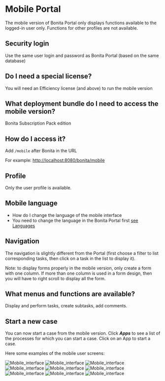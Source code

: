 # Mobile Portal

The mobile version of Bonita Portal only displays functions available to the logged-in user only. Functions for other profiles are not available.

## Security login

Use the same user login and password as Bonita Portal (based on the same database)

## Do I need a special license?

You will need an Efficiency license (and above) to run the mobile version

## What deployment bundle do I need to access the mobile version?

Bonita Subscription Pack edition

## How do I access it?

Add `/mobile` after Bonita in the URL

For example: [http://localhost:8080/bonita/mobile](http://localhost:8080/bonita/mobile)

## Profile

Only the user profile is available.

## Mobile language

* How do I change the language of the mobile interface
* You need to change the language in the Bonita Portal first
[see Languages](languages.md)

## Navigation

The navigation is slightly different from the Portal (first choose a filter to list corresponding tasks, then click on a task in the list to display it).

Note: to display forms properly in the mobile version, only create a form with one column. If more than one column is used in a form design, then you will have to right scroll to display all the form.

## What menus and functions are available?

Display and perform tasks, create subtasks, add comments.

## Start a new case

You can now start a case from the mobile version. Click **_Apps_** to see a list of the processes for which you can start a case. Click on an App to start a case.

Here some examples of the mobile user screens:

![Mobile_interface](images/images-6_0/mobile7.x_0.login.png) ![Mobile_interface](images/images-6_0/mobile7.x_1b.tasksapps.png) ![Mobile_interface](images/images-6_0/mobile7.x_2.available.png) ![Mobile_interface](images/images-6_0/mobile7.x_3.todo.png) ![Mobile_interface](images/images-6_0/mobile7.x_4.tasks.png) ![Mobile_interface](images/images-6_0/mobile7.x_7.step1_comments.png) ![Mobile_interface](images/images-6_0/mobile7.x_8.step1_details.png) ![Mobile_interface](images/images-6_0/mobile7.x_9.step1_subtasks.png) ![Mobile_interface](images/images-6_0/mobile7.x_6.addsubtask2.png)
